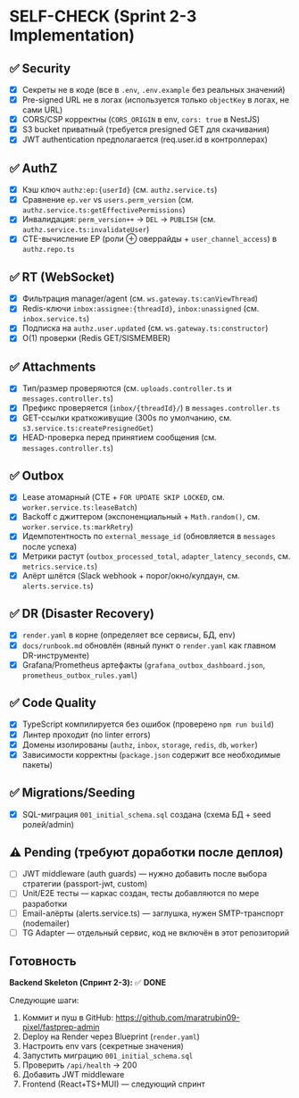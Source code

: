 # SELF-CHECK (Sprint 2-3 Implementation)

## ✅ Security
- [x] Секреты не в коде (все в `.env`, `.env.example` без реальных значений)
- [x] Pre-signed URL не в логах (используется только `objectKey` в логах, не сами URL)
- [x] CORS/CSP корректны (`CORS_ORIGIN` в env, `cors: true` в NestJS)
- [x] S3 bucket приватный (требуется presigned GET для скачивания)
- [x] JWT authentication предполагается (req.user.id в контроллерах)

## ✅ AuthZ
- [x] Кэш ключ `authz:ep:{userId}` (см. `authz.service.ts`)
- [x] Сравнение `ep.ver` vs `users.perm_version` (см. `authz.service.ts:getEffectivePermissions`)
- [x] Инвалидация: `perm_version++` → `DEL` → `PUBLISH` (см. `authz.service.ts:invalidateUser`)
- [x] CTE-вычисление EP (роли ⊕ оверрайды + `user_channel_access`) в `authz.repo.ts`

## ✅ RT (WebSocket)
- [x] Фильтрация manager/agent (см. `ws.gateway.ts:canViewThread`)
- [x] Redis-ключи `inbox:assignee:{threadId}`, `inbox:unassigned` (см. `inbox.service.ts`)
- [x] Подписка на `authz.user.updated` (см. `ws.gateway.ts:constructor`)
- [x] O(1) проверки (Redis GET/SISMEMBER)

## ✅ Attachments
- [x] Тип/размер проверяются (см. `uploads.controller.ts` и `messages.controller.ts`)
- [x] Префикс проверяется (`inbox/{threadId}/`) в `messages.controller.ts`
- [x] GET-ссылки краткоживущие (300s по умолчанию, см. `s3.service.ts:createPresignedGet`)
- [x] HEAD-проверка перед принятием сообщения (см. `messages.controller.ts`)

## ✅ Outbox
- [x] Lease атомарный (CTE + `FOR UPDATE SKIP LOCKED`, см. `worker.service.ts:leaseBatch`)
- [x] Backoff с джиттером (экспоненциальный + `Math.random()`, см. `worker.service.ts:markRetry`)
- [x] Идемпотентность по `external_message_id` (обновляется в `messages` после успеха)
- [x] Метрики растут (`outbox_processed_total`, `adapter_latency_seconds`, см. `metrics.service.ts`)
- [x] Алёрт шлётся (Slack webhook + порог/окно/кулдаун, см. `alerts.service.ts`)

## ✅ DR (Disaster Recovery)
- [x] `render.yaml` в корне (определяет все сервисы, БД, env)
- [x] `docs/runbook.md` обновлён (явный пункт о `render.yaml` как главном DR-инструменте)
- [x] Grafana/Prometheus артефакты (`grafana_outbox_dashboard.json`, `prometheus_outbox_rules.yaml`)

## ✅ Code Quality
- [x] TypeScript компилируется без ошибок (проверено `npm run build`)
- [x] Линтер проходит (no linter errors)
- [x] Домены изолированы (`authz`, `inbox`, `storage`, `redis`, `db`, `worker`)
- [x] Зависимости корректны (`package.json` содержит все необходимые пакеты)

## ✅ Migrations/Seeding
- [x] SQL-миграция `001_initial_schema.sql` создана (схема БД + seed ролей/admin)

## ⚠️ Pending (требуют доработки после деплоя)
- [ ] JWT middleware (auth guards) — нужно добавить после выбора стратегии (passport-jwt, custom)
- [ ] Unit/E2E тесты — каркас создан, тесты добавляются по мере разработки
- [ ] Email-алёрты (alerts.service.ts) — заглушка, нужен SMTP-транспорт (nodemailer)
- [ ] TG Adapter — отдельный сервис, код не включён в этот репозиторий

## Готовность
**Backend Skeleton (Спринт 2-3):** ✅ **DONE**

Следующие шаги:
1. Коммит и пуш в GitHub: https://github.com/maratrubin09-pixel/fastprep-admin
2. Deploy на Render через Blueprint (`render.yaml`)
3. Настроить env vars (секретные значения)
4. Запустить миграцию `001_initial_schema.sql`
5. Проверить `/api/health` → 200
6. Добавить JWT middleware
7. Frontend (React+TS+MUI) — следующий спринт

